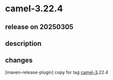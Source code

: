 # camel-3.22.4

## release on 20250305
## description
## changes
[maven-release-plugin] copy for tag <a class="issue-link js-issue-link notranslate" rel="noopener noreferrer nofollow" href="https://issues.apache.org/jira/browse/CAMEL-3">camel-3</a>.22.4


